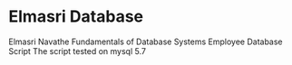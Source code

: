# Elmasri Database
Elmasri Navathe Fundamentals of Database Systems Employee Database Script
The script tested on mysql 5.7
